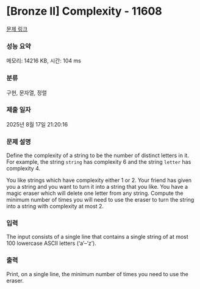 # [Bronze II] Complexity - 11608 

[문제 링크](https://www.acmicpc.net/problem/11608) 

### 성능 요약

메모리: 14216 KB, 시간: 104 ms

### 분류

구현, 문자열, 정렬

### 제출 일자

2025년 8월 17일 21:20:16

### 문제 설명

<p>Define the complexity of a string to be the number of distinct letters in it. For example, the string <code>string</code> has complexity 6 and the string <code>letter</code> has complexity 4.</p>

<p>You like strings which have complexity either 1 or 2. Your friend has given you a string and you want to turn it into a string that you like. You have a magic eraser which will delete one letter from any string. Compute the minimum number of times you will need to use the eraser to turn the string into a string with complexity at most 2.</p>

### 입력 

 <p>The input consists of a single line that contains a single string of at most 100 lowercase ASCII letters (‘a’–‘z’).</p>

### 출력 

 <p>Print, on a single line, the minimum number of times you need to use the eraser.</p>

